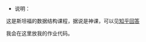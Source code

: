 * 说明：

这是斯坦福的数据结构课程，据说是神课，可以见[知乎回答](https://zhuanlan.zhihu.com/p/24774857?utm_source=qq&utm_medium=social)

我会在这里放我的作业代码。